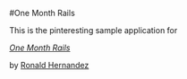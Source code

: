 #One Month Rails 

This is the pinteresting sample application for

[*One Month Rails*](http://onemonthrails.com)

by [Ronald Hernandez](http://google.com)